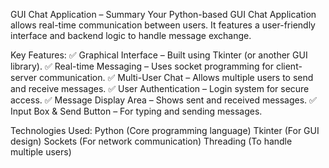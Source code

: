 GUI Chat Application – Summary
Your Python-based GUI Chat Application allows real-time communication between users. It features a user-friendly interface and backend logic to handle message exchange.

Key Features:
✅ Graphical Interface – Built using Tkinter (or another GUI library).
✅ Real-time Messaging – Uses socket programming for client-server communication.
✅ Multi-User Chat – Allows multiple users to send and receive messages.
✅ User Authentication – Login system for secure access.
✅ Message Display Area – Shows sent and received messages.
✅ Input Box & Send Button – For typing and sending messages.

Technologies Used:
Python (Core programming language)
Tkinter (For GUI design)
Sockets (For network communication)
Threading (To handle multiple users)
